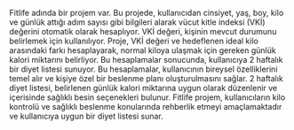 Fitlife adında bir projem var. Bu projede, kullanıcıdan cinsiyet, yaş, boy, kilo ve günlük attığı adım sayısı gibi bilgileri alarak vücut kitle indeksi (VKİ) değerini otomatik olarak hesaplıyor. VKİ değeri, kişinin mevcut durumunu belirlemek için kullanılıyor.
Proje, VKİ değeri ve hedeflenen ideal kilo arasındaki farkı hesaplayarak, normal kiloya ulaşmak için gereken günlük kalori miktarını belirliyor. Bu hesaplamalar sonucunda, kullanıcıya 2 haftalık bir diyet listesi sunuyor.
Bu hesaplamalar, kullanıcının bireysel özelliklerini temel alır ve kişiye özel bir beslenme planı oluşturulmasını sağlar. 2 haftalık diyet listesi, belirlenen günlük kalori miktarına uygun olarak düzenlenir ve içerisinde sağlıklı besin seçenekleri bulunur.
Fitlife projem, kullanıcıların kilo kontrolü ve sağlıklı beslenme konularında rehberlik etmeyi amaçlamaktadır ve kullanıcıya uygun bir diyet listesi sunar.
